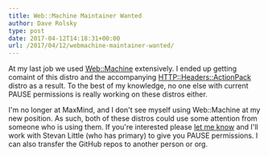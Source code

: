 ```yaml
---
title: Web::Machine Maintainer Wanted
author: Dave Rolsky
type: post
date: 2017-04-12T14:18:31+00:00
url: /2017/04/12/webmachine-maintainer-wanted/
---
```


At my last job we used [Web::Machine][1] extensively. I ended up getting comaint of this distro and
the accompanying [HTTP::Headers::ActionPack][2] distro as a result. To the best of my knowledge, no
one else with current PAUSE permissions is really working on these distros either.

I'm no longer at MaxMind, and I don't see myself using Web::Machine at my new position. As such,
both of these distros could use some attention from someone who is using them. If you're interested
please [let me know][3] and I'll work with Stevan Little (who has primary) to give you PAUSE
permissions. I can also transfer the GitHub repos to another person or org.

[1]: https://metacpan.org/release/Web-Machine
[2]: https://metacpan.org/release/HTTP-Headers-ActionPack
[3]: mailto:autarch@urth.org
